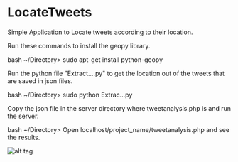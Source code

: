 LocateTweets
============

Simple Application to Locate tweets according to their location.

Run these commands to install the geopy library.

  bash ~/Directory> sudo apt-get install python-geopy



Run the python file "Extract....py" to get the location out of the tweets that are saved in json files.

  bash ~/Directory> sudo python Extrac...py



Copy the json file in the server directory where tweetanalysis.php is and run the server. 

  bash ~/Directory> Open localhost/project_name/tweetanalysis.php and see the results.


![alt tag](https://raw.github.com/chowmean/LocateTweets/img.png)
